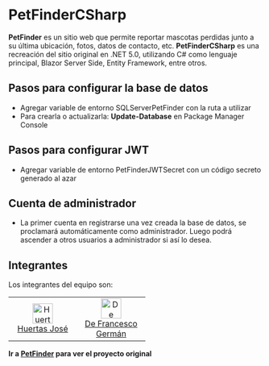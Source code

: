 # PetFinderCSharp
**PetFinder** es un sitio web que permite reportar mascotas perdidas junto a su última ubicación, fotos, datos de contacto, etc.
**PetFinderCSharp** es una recreación del sitio original en .NET 5.0, utilizando C# como lenguaje principal, Blazor Server Side, Entity Framework, entre otros.

## Pasos para configurar la base de datos
- Agregar variable de entorno SQLServerPetFinder con la ruta a utilizar
- Para crearla o actualizarla: **Update-Database** en Package Manager Console

## Pasos para configurar JWT
- Agregar variable de entorno PetFinderJWTSecret con un código secreto generado al azar

## Cuenta de administrador
- La primer cuenta en registrarse una vez creada la base de datos, se proclamará automáticamente como administrador. Luego podrá ascender a otros usuarios a administrador si así lo desea.

## Integrantes
Los integrantes del equipo son:
<table>
	<tr>
		<td align="center" width="120">
			<a src="https://github.com/JHuertasDev"><img src="https://avatars3.githubusercontent.com/u/47471125?s=460&u=cc5d454568a2e5267141935335edde9537722509&v=4" alt="Huertas José" width="40" height="40" /></a><br/><a href="https://github.com/JHuertasDev">Huertas José</a>
		</td>
		<td align="center" width="120">
			<a src="https://github.com/Germandf"><img src="https://avatars0.githubusercontent.com/u/69018178?s=460&u=a3d62d0ff3fe9c5934b51e5133753ace8be78a9c&v=4" alt="De Francesco Germán" width="40" height="40" /></a><br/><a href="https://github.com/Germandf">De Francesco Germán</a>
		</td>
	</tr>
</table>

**Ir a [PetFinder](https://github.com/Germandf/PetFinder) para ver el proyecto original**